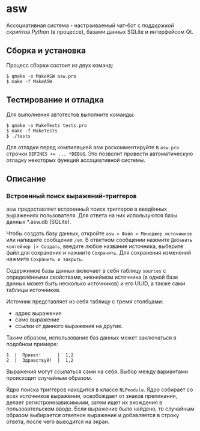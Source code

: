 # asw

Ассоциативная система - настраиваемый чат-бот с *поддержкой скриптов Python* (в процессе), базами данных SQLite и интерфейсом Qt.

## Сборка и установка

Процесс сборки состоит из двух команд:

```
$ qmake -o MakeASW asw.pro
$ make -f MakeASW
```

## Тестирование и отладка

Для выполнения автотестов выполните команды:

```
$ qmake -o MakeTests tests.pro
$ make -f MakeTests
$ ./tests
```

Для отладки перед компиляцией asw раскомментируйте в `asw.pro` строчки `DEFINES += ... *DEBUG`. Это позволит провести автоматическую отладку некоторых функций ассоциативной системы.

## Описание

### Встроенный поиск выражений-триггеров

asw предоставляет встроенный поиск триггеров в введённых выражениях пользователя. Для ответа на них используются базы данных *.asw.db (SQLite).

Чтобы создать базу данных, откройте `asw > Файл > Менеджер источников` или напишите сообщение `/sm`. В ответном сообщении нажмите `Добавить контейнер |> Создать`, введите любое название источника, выберите файл для сохранения и нажмите `Сохранить`. Для сохранения изменений нажмите `Сохранить и закрыть`.

Содержимое базы данных включает в себя таблицу `sources` с определёнными свойствами, никнеймом источника (в одной базе данных может быть несколько источников) и его UUID, а также сами таблицы источников.

Источник представляет из себя таблицу с тремя столбцами: 

- адрес выражения
- само выражение
- ссылки от данного выражения на другие.

Таким образом, использование баз данных может заключаться в подобном примере:

```
1  |  Привет!      |  1,2
2  |  Здравствуй!  |  1,2
```

Выражения могут ссылаться сами на себя. Выбор между вариантами происходит случайным образом.

Ядро поиска триггеров находится в классе `NLPmodule`. Ядро собирает со всех источников выражения, освобождает от знаков препинания, делает регистронезависимыми, затем ищет их вхождения в пользовательском вводе. Если выражение было найдено, то случайным образом выбирается ответное выражение и добавляется в строку ответа, после чего выводится на экран.
